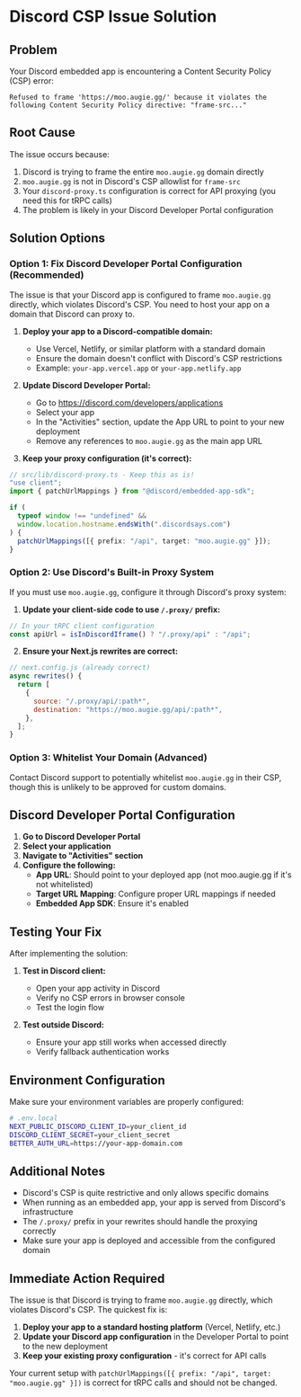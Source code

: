# Discord CSP Issue Solution

## Problem
Your Discord embedded app is encountering a Content Security Policy (CSP) error:
```
Refused to frame 'https://moo.augie.gg/' because it violates the following Content Security Policy directive: "frame-src..."
```

## Root Cause
The issue occurs because:
1. Discord is trying to frame the entire `moo.augie.gg` domain directly
2. `moo.augie.gg` is not in Discord's CSP allowlist for `frame-src`
3. Your `discord-proxy.ts` configuration is correct for API proxying (you need this for tRPC calls)
4. The problem is likely in your Discord Developer Portal configuration

## Solution Options

### Option 1: Fix Discord Developer Portal Configuration (Recommended)

The issue is that your Discord app is configured to frame `moo.augie.gg` directly, which violates Discord's CSP. You need to host your app on a domain that Discord can proxy to.

1. **Deploy your app to a Discord-compatible domain:**
   - Use Vercel, Netlify, or similar platform with a standard domain
   - Ensure the domain doesn't conflict with Discord's CSP restrictions
   - Example: `your-app.vercel.app` or `your-app.netlify.app`

2. **Update Discord Developer Portal:**
   - Go to https://discord.com/developers/applications
   - Select your app
   - In the "Activities" section, update the App URL to point to your new deployment
   - Remove any references to `moo.augie.gg` as the main app URL

3. **Keep your proxy configuration (it's correct):**
```typescript
// src/lib/discord-proxy.ts - Keep this as is!
"use client";
import { patchUrlMappings } from "@discord/embedded-app-sdk";

if (
  typeof window !== "undefined" &&
  window.location.hostname.endsWith(".discordsays.com")
) {
  patchUrlMappings([{ prefix: "/api", target: "moo.augie.gg" }]);
}
```

### Option 2: Use Discord's Built-in Proxy System

If you must use `moo.augie.gg`, configure it through Discord's proxy system:

1. **Update your client-side code to use `/.proxy/` prefix:**
```typescript
// In your tRPC client configuration
const apiUrl = isInDiscordIframe() ? "/.proxy/api" : "/api";
```

2. **Ensure your Next.js rewrites are correct:**
```javascript
// next.config.js (already correct)
async rewrites() {
  return [
    {
      source: "/.proxy/api/:path*",
      destination: "https://moo.augie.gg/api/:path*",
    },
  ];
}
```

### Option 3: Whitelist Your Domain (Advanced)

Contact Discord support to potentially whitelist `moo.augie.gg` in their CSP, though this is unlikely to be approved for custom domains.

## Discord Developer Portal Configuration

1. **Go to Discord Developer Portal**
2. **Select your application**
3. **Navigate to "Activities" section**
4. **Configure the following:**
   - **App URL**: Should point to your deployed app (not moo.augie.gg if it's not whitelisted)
   - **Target URL Mapping**: Configure proper URL mappings if needed
   - **Embedded App SDK**: Ensure it's enabled

## Testing Your Fix

After implementing the solution:

1. **Test in Discord client:**
   - Open your app activity in Discord
   - Verify no CSP errors in browser console
   - Test the login flow

2. **Test outside Discord:**
   - Ensure your app still works when accessed directly
   - Verify fallback authentication works

## Environment Configuration

Make sure your environment variables are properly configured:

```bash
# .env.local
NEXT_PUBLIC_DISCORD_CLIENT_ID=your_client_id
DISCORD_CLIENT_SECRET=your_client_secret
BETTER_AUTH_URL=https://your-app-domain.com
```

## Additional Notes

- Discord's CSP is quite restrictive and only allows specific domains
- When running as an embedded app, your app is served from Discord's infrastructure
- The `/.proxy/` prefix in your rewrites should handle the proxying correctly
- Make sure your app is deployed and accessible from the configured domain

## Immediate Action Required

The issue is that Discord is trying to frame `moo.augie.gg` directly, which violates Discord's CSP. The quickest fix is:

1. **Deploy your app to a standard hosting platform** (Vercel, Netlify, etc.)
2. **Update your Discord app configuration** in the Developer Portal to point to the new deployment
3. **Keep your existing proxy configuration** - it's correct for API calls

Your current setup with `patchUrlMappings([{ prefix: "/api", target: "moo.augie.gg" }])` is correct for tRPC calls and should not be changed.